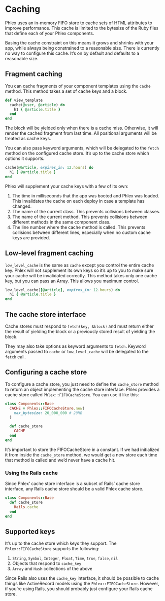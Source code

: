 # Caching <Badge type="tip" text="experimental" />

Phlex uses an in-memory FIFO store to cache sets of HTML attributes to improve performance. This cache is limited to the bytesize of the Ruby files that define each of your Phlex components.

Basing the cache constraint on this means it grows and shrinks with your app, while always being constrained to a reasonable size. There is currently no way to configure this cache. It’s on by default and defaults to a reasonable size.

## Fragment caching

You can cache fragments of your component templates using the `cache` method. This method takes a set of cache keys and a block.

```ruby
def view_template
  cache(@user, @article) do
    h1 { @article.title }
  end
end
```

The block will be yielded only when there is a cache miss. Otherwise, it will render the cached fragment from last time. All positional arguments will be treated as cache keys.

You can also pass keyword arguments, which will be delegated to the `fetch` method on the configured cache store. It’s up to the cache store which options it supports.

```ruby
cache(@article, expires_in: 12.hours) do
  h1 { @article.title }
end
```

Phlex will supplement your cache keys with a few of its own:

1. The time in milliseconds that the app was booted and Phlex was loaded. This invalidates the cache on each deploy in case a template has changed.
2. The name of the current class. This prevents collisions between classes.
3. The name of the current method. This prevents collisions between different methods in the same component class.
4. The line number where the cache method is called. This prevents collisions between different lines, especially when no custom cache keys are provided.

## Low-level fragment caching

`low_level_cache` is the same as `cache` except you control the entire cache key. Phlex will not supplement its own keys so it’s up to you to make sure your cache will be invalidated correctly. This method takes only one cache key, but you can pass an Array. This allows you maximum control.

```ruby
low_level_cache([@article], expires_in: 12.hours) do
  h1 { @article.title }
end
```

## The cache store interface

Cache stores must respond to `fetch(key, &block)` and must return either the result of yielding the block or a previously stored result of yielding the block.

They may also take options as keyword arguments to `fetch`. Keyword arguments passed to `cache` or `low_level_cache` will be delegated to the `fetch` call.

## Configuring a cache store

To configure a cache store, you just need to define the `cache_store` method to return an object implementing the cache store interface. Phlex provides a cache store called `Phlex::FIFOCacheStore`. You can use it like this:

```ruby
class Components::Base
  CACHE = Phlex::FIFOCacheStore.new(
    max_bytesize: 20_000_000 # 20MB
  )

  def cache_store
    CACHE
  end
end
```

It’s important to store the FIFOCacheStore in a constant. If we had initialized it from inside the `cache_store` method, we would get a new store each time that method is called and we’d never have a cache hit.

### Using the Rails cache <Badge type="danger" text="Rails" />

Since Phlex’ cache store interface is a subset of Rails’ cache store interface, any Rails cache store should be a valid Phlex cache store.

```ruby
class Components::Base
  def cache_store
    Rails.cache
  end
end
```

## Supported keys

It’s up to the cache store which keys they support. The `Phlex::FIFOCacheStore` supports the following:

1. `String`, `Symbol`, `Integer`, `Float`, `Time`, `true`, `false`, `nil`
2. Objects that respond to `cache_key`
3. `Array` and `Hash` collections of the above

Since Rails also uses the `cache_key` interface, it should be possible to cache things like ActiveRecord models using the `Phlex::FIFOCacheStore`. However, if you’re using Rails, you should probably just configure your Rails cache store.
